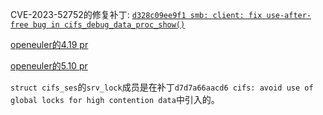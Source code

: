CVE-2023-52752的修复补丁: [`d328c09ee9f1 smb: client: fix use-after-free bug in cifs_debug_data_proc_show()`](https://lore.kernel.org/all/20231030201956.2660-2-pc@manguebit.com/)

[openeuler的4.19 pr](https://gitee.com/openeuler/kernel/pulls/8522)

[openeuler的5.10 pr](https://gitee.com/openeuler/kernel/pulls/8605)

`struct cifs_ses`的`srv_lock`成员是在补丁`d7d7a66aacd6 cifs: avoid use of global locks for high contention data`中引入的。